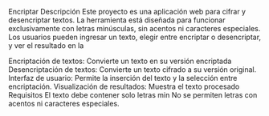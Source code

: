 Encriptar
Descripción
Este proyecto es una aplicación web para cifrar y desencriptar textos. La herramienta está diseñada para funcionar exclusivamente con letras minúsculas, sin acentos ni caracteres especiales. Los usuarios pueden ingresar un texto, elegir entre encriptar o desencriptar, y ver el resultado en la

Encriptación de textos: Convierte un texto en su versión encriptada
Desencriptación de textos: Convierte un texto cifrado a su versión original.
Interfaz de usuario: Permite la inserción del texto y la selección entre encriptación.
Visualización de resultados: Muestra el texto procesado
Requisitos
El texto debe contener solo letras min
No se permiten letras con acentos ni caracteres especiales.
